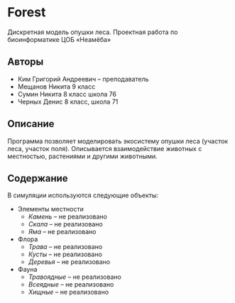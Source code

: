 # Forest
Дискретная модель опушки леса. Проектная работа по биоинформатике ЦОБ «Неамёба»

## Авторы
* Ким Григорий Андреевич – преподаватель
* Мещанов Никита 9 класс
* Сумин Никита 8 класс школа 76
* Черных Денис 8 класс, школа 71

## Описание
Программа позволяет моделировать экосистему опушки леса (участок леса, участок поля). Описывается взаимодействие животных с местностью, растениями и другими животными.

## Содержание
В симуляции используются следующие объекты:
* Элементы местности
  * *Камень* – не реализовано
  * *Скала* – не реализовано
  * *Яма* – не реализовано
* Флора
  * *Трава* – не реализовано
  * *Кусты* – не реализовано
  * *Деревья* – не реализовано
* Фауна
  * *Травоядные* – не реализовано
  * *Всеядные* – не реализовано
  * *Хищные* – не реализовано
